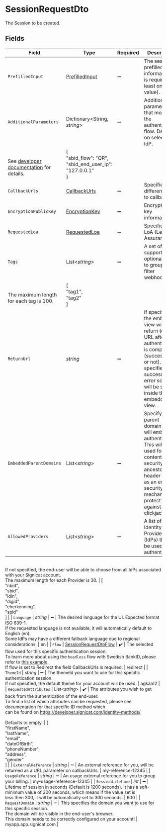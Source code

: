 # SessionRequestDto

The Session to be created.


## Fields

| Field                                                                                                                                                                                                                                                                                                                                                | Type                                                                                                                                                                                                                                                                                                                                                 | Required                                                                                                                                                                                                                                                                                                                                             | Description                                                                                                                                                                                                                                                                                                                                          | Example                                                                                                                                                                                                                                                                                                                                              |
| ---------------------------------------------------------------------------------------------------------------------------------------------------------------------------------------------------------------------------------------------------------------------------------------------------------------------------------------------------- | ---------------------------------------------------------------------------------------------------------------------------------------------------------------------------------------------------------------------------------------------------------------------------------------------------------------------------------------------------- | ---------------------------------------------------------------------------------------------------------------------------------------------------------------------------------------------------------------------------------------------------------------------------------------------------------------------------------------------------- | ---------------------------------------------------------------------------------------------------------------------------------------------------------------------------------------------------------------------------------------------------------------------------------------------------------------------------------------------------- | ---------------------------------------------------------------------------------------------------------------------------------------------------------------------------------------------------------------------------------------------------------------------------------------------------------------------------------------------------- |
| `PrefilledInput`                                                                                                                                                                                                                                                                                                                                     | [PrefilledInput](../../Models/Components/PrefilledInput.md)                                                                                                                                                                                                                                                                                          | :heavy_minus_sign:                                                                                                                                                                                                                                                                                                                                   | The session's prefilled input information (it is required at least one value).                                                                                                                                                                                                                                                                       |                                                                                                                                                                                                                                                                                                                                                      |
| `AdditionalParameters`                                                                                                                                                                                                                                                                                                                               | Dictionary<String, *string*>                                                                                                                                                                                                                                                                                                                         | :heavy_minus_sign:                                                                                                                                                                                                                                                                                                                                   | Additional parameters that modify the authentication flow. Depends on selected IdP.<br/>See <a href="https://developer.signicat.com/identity-methods/">developer documentation</a> for details.                                                                                                                                                     | {<br/>"sbid_flow": "QR",<br/>"sbid_end_user_ip": "127.0.0.1"<br/>}                                                                                                                                                                                                                                                                                   |
| `CallbackUrls`                                                                                                                                                                                                                                                                                                                                       | [CallbackUrls](../../Models/Components/CallbackUrls.md)                                                                                                                                                                                                                                                                                              | :heavy_minus_sign:                                                                                                                                                                                                                                                                                                                                   | Specifies the different urls to callback to.                                                                                                                                                                                                                                                                                                         |                                                                                                                                                                                                                                                                                                                                                      |
| `EncryptionPublicKey`                                                                                                                                                                                                                                                                                                                                | [EncryptionKey](../../Models/Components/EncryptionKey.md)                                                                                                                                                                                                                                                                                            | :heavy_minus_sign:                                                                                                                                                                                                                                                                                                                                   | Encryption key information.                                                                                                                                                                                                                                                                                                                          |                                                                                                                                                                                                                                                                                                                                                      |
| `RequestedLoa`                                                                                                                                                                                                                                                                                                                                       | [RequestedLoa](../../Models/Components/RequestedLoa.md)                                                                                                                                                                                                                                                                                              | :heavy_minus_sign:                                                                                                                                                                                                                                                                                                                                   | Specifies the LoA (Level of Assurance).                                                                                                                                                                                                                                                                                                              | low                                                                                                                                                                                                                                                                                                                                                  |
| `Tags`                                                                                                                                                                                                                                                                                                                                               | List<*string*>                                                                                                                                                                                                                                                                                                                                       | :heavy_minus_sign:                                                                                                                                                                                                                                                                                                                                   | A set of support optional tags to group and filter webhooks.<br/>The maximum length for each tag is 100.                                                                                                                                                                                                                                            | [<br/>"tag1",<br/>"tag2"<br/>]                                                                                                                                                                                                                                                                                                                       |
| `ReturnUrl`                                                                                                                                                                                                                                                                                                                                          | *string*                                                                                                                                                                                                                                                                                                                                             | :heavy_minus_sign:                                                                                                                                                                                                                                                                                                                                   | If specified the embedded view will return to this URL after authentication is completed (successfully or not). If not specified, a success or error screen will be shown inside the embedded view.                                                                                                                                                  | https://example.com/auth_callback                                                                                                                                                                                                                                                                                                                    |
| `EmbeddedParentDomains`                                                                                                                                                                                                                                                                                                                              | List<*string*>                                                                                                                                                                                                                                                                                                                                       | :heavy_minus_sign:                                                                                                                                                                                                                                                                                                                                   | Specify the parent domains that will embed the authentication. This will be used for content security frame ancestor header if set, as an extra security mechanism to protect against clickjacking.                                                                                                                                                  | [<br/>"signicat.com",<br/>"example.com"<br/>]                                                                                                                                                                                                                                                                                                        |
| `AllowedProviders`                                                                                                                                                                                                                                                                                                                                   | List<*string*>                                                                                                                                                                                                                                                                                                                                       | :heavy_minus_sign:                                                                                                                                                                                                                                                                                                                                   | A list of Identity Providers (IdPs) that can be used for authentication.<br/>If not specified, the end-user will be able to choose from all IdPs associated with your Signicat account.<br/>The maximum length for each Provider is 30.                                                                                                            | [<br/>"nbid",<br/>"sbid",<br/>"idin",<br/>"digid",<br/>"eherkenning",<br/>"spid"<br/>]                                                                                                                                                                                                                                                               |
| `Language`                                                                                                                                                                                                                                                                                                                                           | *string*                                                                                                                                                                                                                                                                                                                                             | :heavy_minus_sign:                                                                                                                                                                                                                                                                                                                                   | The desired language for the UI. Expected format ISO 639-1.<br/>If the requested language is not available, it will automatically default to English (en).<br/>Some IdPs may have a different fallback language due to regional considerations.                                                                                                    | en                                                                                                                                                                                                                                                                                                                                                   |
| `Flow`                                                                                                                                                                                                                                                                                                                                               | [SessionRequestDtoFlow](../../Models/Components/SessionRequestDtoFlow.md)                                                                                                                                                                                                                                                                            | :heavy_check_mark:                                                                                                                                                                                                                                                                                                                                   | The selected flow used for this specific authentication session.<br/>To learn more about using the ```headless``` flow with Swedish BankID, please refer to <a href="/identity-methods/sbid/setup/api-setup-sbid.html#headless-flow">this example</a>.<br/>If flow is set to Redirect the field CallbackUrls is required.                          | redirect                                                                                                                                                                                                                                                                                                                                             |
| `ThemeId`                                                                                                                                                                                                                                                                                                                                            | *string*                                                                                                                                                                                                                                                                                                                                             | :heavy_minus_sign:                                                                                                                                                                                                                                                                                                                                   | The themeId you want to use for this specific authentication session.<br/>If not specified, the default theme for your account will be used.                                                                                                                                                                                                        | agkaa12                                                                                                                                                                                                                                                                                                                                              |
| `RequestedAttributes`                                                                                                                                                                                                                                                                                                                                | List<*string*>                                                                                                                                                                                                                                                                                                                                       | :heavy_check_mark:                                                                                                                                                                                                                                                                                                                                   | The attributes you wish to get back from the authentication of the end-user.<br/>To find a list of which attributes can be requested, please see documentation for that specific ID method which<br/>can be found on <a href="https://developer.signicat.com/identity-methods/">https://developer.signicat.com/identity-methods/</a>.<br/><br/>Defaults to empty. | [<br/>"firstName",<br/>"lastName",<br/>"email",<br/>"dateOfBirth",<br/>"phoneNumber",<br/>"address",<br/>"gender"<br/>]                                                                                                                                                                                                                              |
| `ExternalReference`                                                                                                                                                                                                                                                                                                                                  | *string*                                                                                                                                                                                                                                                                                                                                             | :heavy_minus_sign:                                                                                                                                                                                                                                                                                                                                   | An external reference for you, will be returned as a URL parameter on callbackUrls.                                                                                                                                                                                                                                                                  | my-reference-12345                                                                                                                                                                                                                                                                                                                                   |
| `UsageReference`                                                                                                                                                                                                                                                                                                                                     | *string*                                                                                                                                                                                                                                                                                                                                             | :heavy_minus_sign:                                                                                                                                                                                                                                                                                                                                   | An usage external reference for you to group your billing.                                                                                                                                                                                                                                                                                           | my-usage-reference-12345                                                                                                                                                                                                                                                                                                                             |
| `SessionLifetime`                                                                                                                                                                                                                                                                                                                                    | *int*                                                                                                                                                                                                                                                                                                                                                | :heavy_minus_sign:                                                                                                                                                                                                                                                                                                                                   | Lifetime of session in seconds (Default is 1200 seconds). It has a soft-minimum value of 300 seconds, which means if the value set is<br/>less then 300, it will be automatically set to 300 seconds.                                                                                                                                               | 600                                                                                                                                                                                                                                                                                                                                                  |
| `RequestDomain`                                                                                                                                                                                                                                                                                                                                      | *string*                                                                                                                                                                                                                                                                                                                                             | :heavy_minus_sign:                                                                                                                                                                                                                                                                                                                                   | This specifies the domain you want to use for this specific session.<br/>The domain will be visible in the end-user's browser.<br/>This domain needs to be correctly configured on your account!                                                                                                                                                   | myapp.app.signicat.com                                                                                                                                                                                                                                                                                                                               |